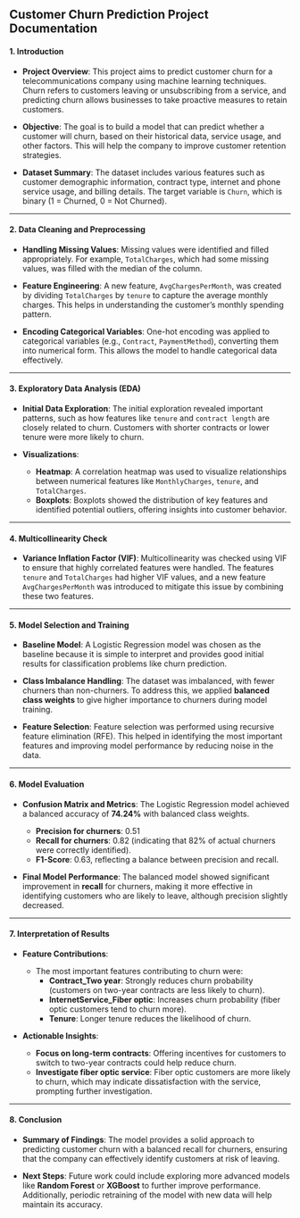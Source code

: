## **Customer Churn Prediction Project Documentation**

#### **1. Introduction**
- **Project Overview**: This project aims to predict customer churn for a telecommunications company using machine learning techniques. Churn refers to customers leaving or unsubscribing from a service, and predicting churn allows businesses to take proactive measures to retain customers.
  
- **Objective**: The goal is to build a model that can predict whether a customer will churn, based on their historical data, service usage, and other factors. This will help the company to improve customer retention strategies.
  
- **Dataset Summary**: The dataset includes various features such as customer demographic information, contract type, internet and phone service usage, and billing details. The target variable is `Churn`, which is binary (1 = Churned, 0 = Not Churned).

---

#### **2. Data Cleaning and Preprocessing**
- **Handling Missing Values**: Missing values were identified and filled appropriately. For example, `TotalCharges`, which had some missing values, was filled with the median of the column.
  
- **Feature Engineering**: A new feature, `AvgChargesPerMonth`, was created by dividing `TotalCharges` by `tenure` to capture the average monthly charges. This helps in understanding the customer’s monthly spending pattern.
  
- **Encoding Categorical Variables**: One-hot encoding was applied to categorical variables (e.g., `Contract`, `PaymentMethod`), converting them into numerical form. This allows the model to handle categorical data effectively.

---

#### **3. Exploratory Data Analysis (EDA)**
- **Initial Data Exploration**: The initial exploration revealed important patterns, such as how features like `tenure` and `contract length` are closely related to churn. Customers with shorter contracts or lower tenure were more likely to churn.
  
- **Visualizations**:
   - **Heatmap**: A correlation heatmap was used to visualize relationships between numerical features like `MonthlyCharges`, `tenure`, and `TotalCharges`.
   - **Boxplots**: Boxplots showed the distribution of key features and identified potential outliers, offering insights into customer behavior.

---

#### **4. Multicollinearity Check**
- **Variance Inflation Factor (VIF)**: Multicollinearity was checked using VIF to ensure that highly correlated features were handled. The features `tenure` and `TotalCharges` had higher VIF values, and a new feature `AvgChargesPerMonth` was introduced to mitigate this issue by combining these two features.

---

#### **5. Model Selection and Training**
- **Baseline Model**: A Logistic Regression model was chosen as the baseline because it is simple to interpret and provides good initial results for classification problems like churn prediction.
  
- **Class Imbalance Handling**: The dataset was imbalanced, with fewer churners than non-churners. To address this, we applied **balanced class weights** to give higher importance to churners during model training.
  
- **Feature Selection**: Feature selection was performed using recursive feature elimination (RFE). This helped in identifying the most important features and improving model performance by reducing noise in the data.

---

#### **6. Model Evaluation**
- **Confusion Matrix and Metrics**: The Logistic Regression model achieved a balanced accuracy of **74.24%** with balanced class weights.
   - **Precision for churners**: 0.51
   - **Recall for churners**: 0.82 (indicating that 82% of actual churners were correctly identified).
   - **F1-Score**: 0.63, reflecting a balance between precision and recall.

- **Final Model Performance**: The balanced model showed significant improvement in **recall** for churners, making it more effective in identifying customers who are likely to leave, although precision slightly decreased.

---

#### **7. Interpretation of Results**
- **Feature Contributions**: 
   - The most important features contributing to churn were:
     - **Contract_Two year**: Strongly reduces churn probability (customers on two-year contracts are less likely to churn).
     - **InternetService_Fiber optic**: Increases churn probability (fiber optic customers tend to churn more).
     - **Tenure**: Longer tenure reduces the likelihood of churn.
   
- **Actionable Insights**: 
   - **Focus on long-term contracts**: Offering incentives for customers to switch to two-year contracts could help reduce churn.
   - **Investigate fiber optic service**: Fiber optic customers are more likely to churn, which may indicate dissatisfaction with the service, prompting further investigation.

---

#### **8. Conclusion**
- **Summary of Findings**: The model provides a solid approach to predicting customer churn with a balanced recall for churners, ensuring that the company can effectively identify customers at risk of leaving.
  
- **Next Steps**: Future work could include exploring more advanced models like **Random Forest** or **XGBoost** to further improve performance. Additionally, periodic retraining of the model with new data will help maintain its accuracy.
